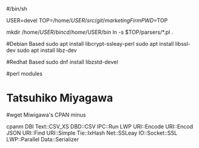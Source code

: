 #/bin/sh

USER=devel
TOP=/home/$USER/src/git/marketingFirm
PWD=$TOP

mkdir /home/$USER/bin
cd /home/$USER/bin
ln -s $TOP/parsers/*.pl .

#Debian Based
sudo apt install libcrypt-ssleay-perl
sudo apt install libssl-dev
sudo apt install libz-dev

#Redhat Based
sudo dnf install libzstd-devel

#perl modules
#  Tatsuhiko Miyagawa
#wget Miwigawa's CPAN minus

cpanm DBI Text::CSV_XS DBD::CSV IPC::Run LWP URI::Encode URI::Encod JSON URI::Find URI::Simple Tie::IxHash Net::SSLeay IO::Socket::SSL LWP::Parallel Data::Serializer
